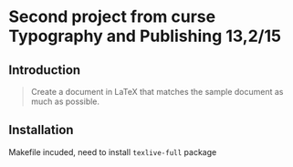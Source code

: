 # Second project from curse Typography and Publishing	13,2/15

## Introduction

> Create a document in LaTeX that matches the sample document as much as possible.

## Installation

Makefile incuded, need to install ```texlive-full``` package
